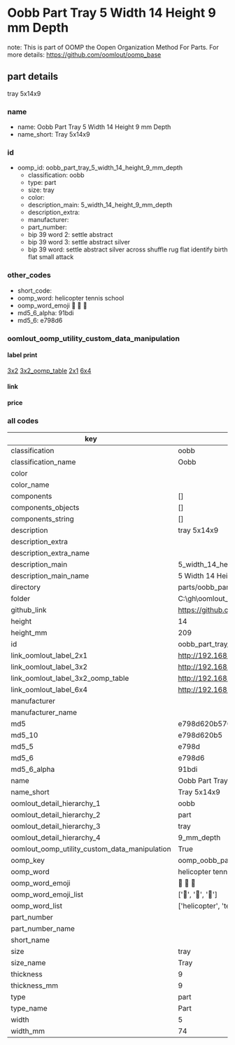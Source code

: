 # Oobb Part Tray 5 Width 14 Height 9 mm Depth  

note: This is part of OOMP the Oopen Organization Method For Parts. For more details: https://github.com/oomlout/oomp_base

##  part details
  



tray 5x14x9



### name
* name: Oobb Part Tray 5 Width 14 Height 9 mm Depth
* name_short: Tray 5x14x9 
### id
* oomp_id: oobb_part_tray_5_width_14_height_9_mm_depth
  * classification: oobb
  * type: part
  * size: tray
  * color: 
  * description_main: 5_width_14_height_9_mm_depth
  * description_extra: 
  * manufacturer: 
  * part_number: 
  * bip 39 word 2: settle abstract
  * bip 39 word 3: settle abstract silver
  * bip 39 word: settle abstract silver across shuffle rug flat identify birth flat small attack

### other_codes
* short_code: 
* oomp_word: helicopter tennis school
* oomp_word_emoji :helicopter: :tennis: :school:
* md5_6_alpha: 91bdi
* md5_6: e798d6






### oomlout_oomp_utility_custom_data_manipulation
#### label print
[3x2](http://192.168.1.245:1112/?label=oomp%2091bdi)
[3x2_oomp_table](http://192.168.1.108:1112/?label=oomp%2091bdi)
[2x1](http://192.168.1.242:1112/?label=oomp%2091bdi)
[6x4](http://192.168.1.55:1112/?label=oomp%2091bdi)    

#### link

                              

#### price







### all codes 
| key | value |  
| --- | --- |  
| classification | oobb |  
| classification_name | Oobb |  
| color |  |  
| color_name |  |  
| components | [] |  
| components_objects | [] |  
| components_string | [] |  
| description | tray 5x14x9 |  
| description_extra |  |  
| description_extra_name |  |  
| description_main | 5_width_14_height_9_mm_depth |  
| description_main_name | 5 Width 14 Height 9 mm Depth |  
| directory | parts/oobb_part_tray_5_width_14_height_9_mm_depth |  
| folder | C:\gh\oomlout_oobb_version_4_generated_parts\parts\oobb_part_tray_5_width_14_height_9_mm_depth |  
| github_link | https://github.com/oomlout/oomlout_oomp_part_src/tree/main/parts/oobb_part_tray_5_width_14_height_9_mm_depth |  
| height | 14 |  
| height_mm | 209 |  
| id | oobb_part_tray_5_width_14_height_9_mm_depth |  
| link_oomlout_label_2x1 | http://192.168.1.242:1112/?label=oomp%2091bdi |  
| link_oomlout_label_3x2 | http://192.168.1.245:1112/?label=oomp%2091bdi |  
| link_oomlout_label_3x2_oomp_table | http://192.168.1.108:1112/?label=oomp%2091bdi |  
| link_oomlout_label_6x4 | http://192.168.1.55:1112/?label=oomp%2091bdi |  
| manufacturer |  |  
| manufacturer_name |  |  
| md5 | e798d620b5708b12f463b02591803e23 |  
| md5_10 | e798d620b5 |  
| md5_5 | e798d |  
| md5_6 | e798d6 |  
| md5_6_alpha | 91bdi |  
| name | Oobb Part Tray 5 Width 14 Height 9 mm Depth |  
| name_short | Tray 5x14x9  |  
| oomlout_detail_hierarchy_1 | oobb |  
| oomlout_detail_hierarchy_2 | part |  
| oomlout_detail_hierarchy_3 | tray |  
| oomlout_detail_hierarchy_4 | 9_mm_depth |  
| oomlout_oomp_utility_custom_data_manipulation | True |  
| oomp_key | oomp_oobb_part_tray_5_width_14_height_9_mm_depth |  
| oomp_word | helicopter tennis school |  
| oomp_word_emoji | :helicopter: :tennis: :school: |  
| oomp_word_emoji_list | [':helicopter:', ':tennis:', ':school:'] |  
| oomp_word_list | ['helicopter', 'tennis', 'school'] |  
| part_number |  |  
| part_number_name |  |  
| short_name |  |  
| size | tray |  
| size_name | Tray |  
| thickness | 9 |  
| thickness_mm | 9 |  
| type | part |  
| type_name | Part |  
| width | 5 |  
| width_mm | 74 |  
